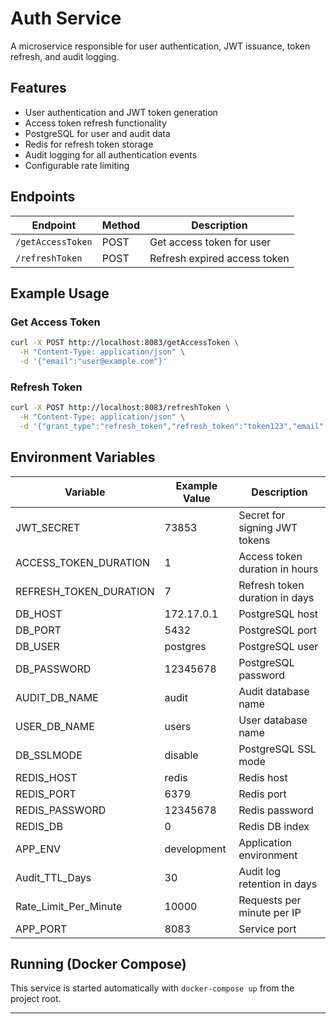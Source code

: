 # Auth Service

A microservice responsible for user authentication, JWT issuance, token refresh, and audit logging.

## Features
- User authentication and JWT token generation
- Access token refresh functionality
- PostgreSQL for user and audit data
- Redis for refresh token storage
- Audit logging for all authentication events
- Configurable rate limiting

## Endpoints

| Endpoint            | Method | Description                |
|---------------------|--------|----------------------------|
| `/getAccessToken`   | POST   | Get access token for user  |
| `/refreshToken`     | POST   | Refresh expired access token |

## Example Usage

### Get Access Token
```bash
curl -X POST http://localhost:8083/getAccessToken \
  -H "Content-Type: application/json" \
  -d '{"email":"user@example.com"}'
```

### Refresh Token
```bash
curl -X POST http://localhost:8083/refreshToken \
  -H "Content-Type: application/json" \
  -d '{"grant_type":"refresh_token","refresh_token":"token123","email":"user@example.com"}'
```

## Environment Variables

| Variable                | Example Value         | Description                                 |
|-------------------------|----------------------|---------------------------------------------|
| JWT_SECRET              |   73853             | Secret for signing JWT tokens               |
| ACCESS_TOKEN_DURATION   | 1                   | Access token duration in hours              |
| REFRESH_TOKEN_DURATION  | 7                   | Refresh token duration in days              |
| DB_HOST                 | 172.17.0.1           | PostgreSQL host                             |
| DB_PORT                 | 5432                 | PostgreSQL port                             |
| DB_USER                 | postgres             | PostgreSQL user                             |
| DB_PASSWORD             | 12345678             | PostgreSQL password                         |
| AUDIT_DB_NAME           | audit                | Audit database name                         |
| USER_DB_NAME            | users                | User database name                          |
| DB_SSLMODE              | disable              | PostgreSQL SSL mode                         |
| REDIS_HOST              | redis                | Redis host                                  |
| REDIS_PORT              | 6379                 | Redis port                                  |
| REDIS_PASSWORD          | 12345678             | Redis password                              |
| REDIS_DB                | 0                    | Redis DB index                              |
| APP_ENV                 | development          | Application environment                     |
| Audit_TTL_Days          | 30                   | Audit log retention in days                 |
| Rate_Limit_Per_Minute   | 10000                | Requests per minute per IP                  |
| APP_PORT                | 8083                 | Service port                                |

## Running (Docker Compose)

This service is started automatically with `docker-compose up` from the project root.

---
